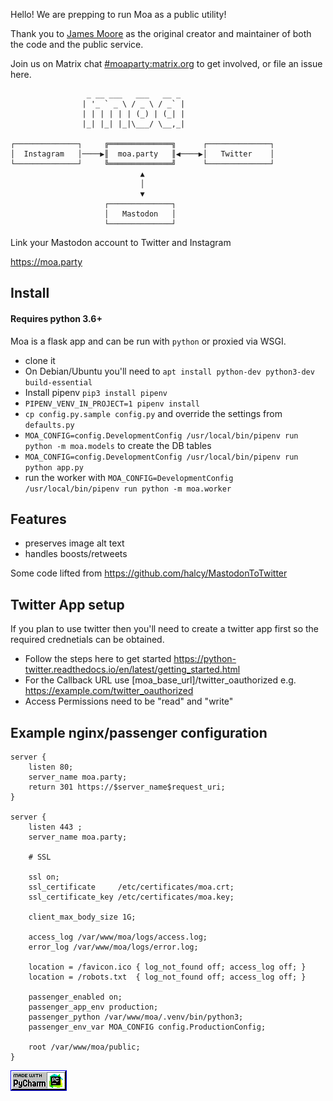 Hello! We are prepping to run Moa as a public utility!

Thank you to [James Moore](https://jmoore.me/) as the original creator and maintainer of both the code and the public service.

Join us on Matrix chat [#moaparty:matrix.org](https://matrix.to/#/!zPwMsygFdoMjtdrDfo:matrix.org?via=matrix.org) to get involved, or file an issue here.

```
                 _ __ ___   ___   __ _
                | '_ ` _ \ / _ \ / _` |
                | | | | | | (_) | (_| |
                |_| |_| |_|\___/ \__,_|

┌──────────────┐     ╔══════════════╗      ┌──────────────┐
│  Instagram   │────▶║  moa.party   ║◀────▶│   Twitter    │
└──────────────┘     ╚══════════════╝      └──────────────┘
                             ▲
                             │
                             ▼
                     ┌──────────────┐
                     │   Mastodon   │
                     └──────────────┘
```

Link your Mastodon account to Twitter and Instagram

https://moa.party

## Install

#### Requires python 3.6+

Moa is a flask app and can be run with `python` or proxied via WSGI.

* clone it
* On Debian/Ubuntu you'll need to `apt install python-dev python3-dev build-essential`
* Install pipenv `pip3 install pipenv`
* `PIPENV_VENV_IN_PROJECT=1 pipenv install`
* `cp config.py.sample config.py` and override the settings from `defaults.py`
* `MOA_CONFIG=config.DevelopmentConfig /usr/local/bin/pipenv run python -m moa.models` to create the DB tables
* `MOA_CONFIG=config.DevelopmentConfig /usr/local/bin/pipenv run python app.py`
* run the worker with `MOA_CONFIG=DevelopmentConfig /usr/local/bin/pipenv run python -m moa.worker`

## Features
* preserves image alt text
* handles boosts/retweets

Some code lifted from https://github.com/halcy/MastodonToTwitter

## Twitter App setup

If you plan to use twitter then you'll need to create a twitter app first so the required crednetials can be obtained.

* Follow the steps here to get started https://python-twitter.readthedocs.io/en/latest/getting_started.html
* For the Callback URL use [moa_base_url]/twitter_oauthorized e.g. https://example.com/twitter_oauthorized
* Access Permissions need to be "read" and "write"


## Example nginx/passenger configuration

```
server {
    listen 80;
    server_name moa.party;
    return 301 https://$server_name$request_uri;
}

server {
    listen 443 ;
    server_name moa.party;
    
    # SSL
    
    ssl on;
    ssl_certificate     /etc/certificates/moa.crt;
    ssl_certificate_key /etc/certificates/moa.key;
    
    client_max_body_size 1G;
    
    access_log /var/www/moa/logs/access.log;
    error_log /var/www/moa/logs/error.log;
    
    location = /favicon.ico { log_not_found off; access_log off; }
    location = /robots.txt  { log_not_found off; access_log off; }
    
    passenger_enabled on;
    passenger_app_env production;
    passenger_python /var/www/moa/.venv/bin/python3;
    passenger_env_var MOA_CONFIG config.ProductionConfig;
    
    root /var/www/moa/public;
}
```

![](static/madewpc.gif)
